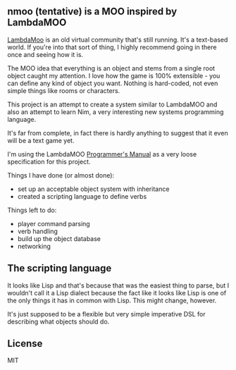## nmoo (tentative) is a MOO inspired by LambdaMOO

[LambdaMoo][1] is an old virtual community that's still running. It's a
text-based world. If you're into that sort of thing, I highly recommend going
in there once and seeing how it is.

The MOO idea that everything is an object and stems from a single root object
caught my attention. I love how the game is 100% extensible - you can define
any kind of object you want. Nothing is hard-coded, not even simple things
like rooms or characters.

This project is an attempt to create a system similar to LambdaMOO and also
an attempt to learn Nim, a very interesting new systems programming language.

It's far from complete, in fact there is hardly anything to suggest that it
even will be a text game yet.

I'm using the LambdaMOO [Programmer's Manual][2] as a very loose specification
for this project. 

Things I have done (or almost done):
  * set up an acceptable object system with inheritance
  * created a scripting language to define verbs

Things left to do:
  * player command parsing
  * verb handling
  * build up the object database
  * networking

  [1]: http://en.wikipedia.org/wiki/LambdaMOO
  [2]: http://www.hayseed.net/MOO/manuals/ProgrammersManual.html

## The scripting language

It looks like Lisp and that's because that was the easiest thing to parse, but
I wouldn't call it a Lisp dialect because the fact like it looks like Lisp is
one of the only things it has in common with Lisp. This might change, however.

It's just supposed to be a flexible but very simple imperative DSL for describing
what objects should do.

## License

MIT
